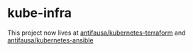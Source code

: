 # kube-infra

This project now lives at [antifausa/kubernetes-terraform](https://github.com/antifausa/kubernetes-terraform) and [antifausa/kubernetes-ansible](https://github.com/antifausa/kubernetes-ansible)
